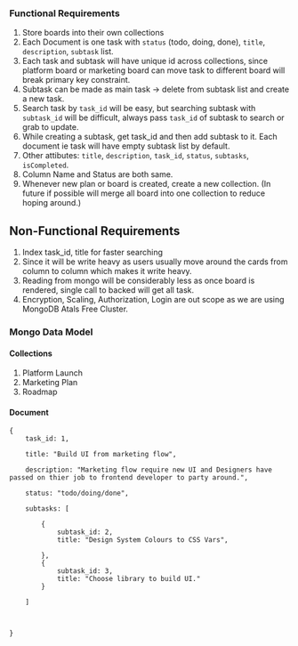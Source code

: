 ### Functional Requirements


1. Store boards into their own collections
2. Each Document is one task with `status` (todo, doing, done), `title`, `description`, `subtask` list.
3. Each task and subtask will have unique id across collections, since platform board or marketing board can move task to different board will break primary key constraint.
4. Subtask can be made as main task -> delete from subtask list and create a new task.
5. Search task by `task_id` will be easy, but searching subtask with `subtask_id` will be difficult, always pass `task_id` of subtask to search or grab to update.
6.  While creating a subtask, get task_id and then add subtask to it. Each document ie task will have empty subtask list by default.
7. Other attibutes: `title`, `description`, `task_id`, `status`, `subtasks`, `isCompleted`.
8. Column Name and Status are both same.
9. Whenever new plan or board is created, create a new collection. (In future if possible will merge all board into one collection to reduce hoping around.)


## Non-Functional Requirements

1. Index task_id, title for faster searching
2. Since it will be write heavy as users usually move around the cards from column to column which makes it write heavy.
3. Reading from mongo will be considerably less as once board is rendered, single call to backed will get all task.
4. Encryption, Scaling, Authorization, Login are out scope as we are using MongoDB Atals Free Cluster.


### Mongo Data Model

#### Collections
1. Platform Launch
2. Marketing Plan
3. Roadmap


#### Document
```
{
	task_id: 1,
	
	title: "Build UI from marketing flow",
	
	description: "Marketing flow require new UI and Designers have passed on thier job to frontend developer to party around.",
	
	status: "todo/doing/done",
	
	subtasks: [
	
		{
			subtask_id: 2,
			title: "Design System Colours to CSS Vars",
		
		},
		{
			subtask_id: 3,
			title: "Choose library to build UI."
		}
	
	]
	
	

}


```
